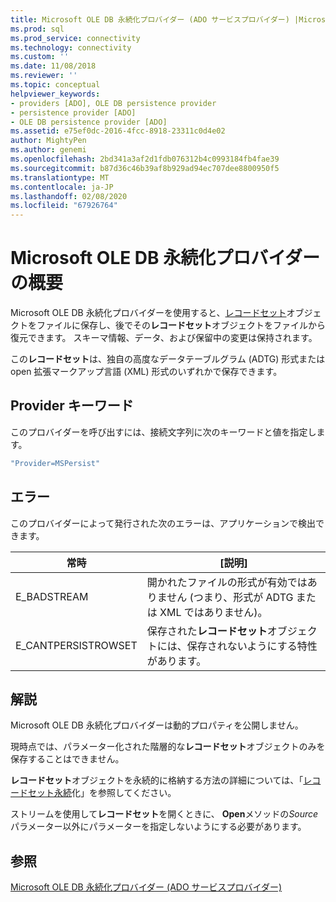 ```yaml
---
title: Microsoft OLE DB 永続化プロバイダー (ADO サービスプロバイダー) |Microsoft Docs
ms.prod: sql
ms.prod_service: connectivity
ms.technology: connectivity
ms.custom: ''
ms.date: 11/08/2018
ms.reviewer: ''
ms.topic: conceptual
helpviewer_keywords:
- providers [ADO], OLE DB persistence provider
- persistence provider [ADO]
- OLE DB persistence provider [ADO]
ms.assetid: e75ef0dc-2016-4fcc-8918-23311c0d4e02
author: MightyPen
ms.author: genemi
ms.openlocfilehash: 2bd341a3af2d1fdb076312b4c0993184fb4fae39
ms.sourcegitcommit: b87d36c46b39af8b929ad94ec707dee8800950f5
ms.translationtype: MT
ms.contentlocale: ja-JP
ms.lasthandoff: 02/08/2020
ms.locfileid: "67926764"
---
```

# <a name="microsoft-ole-db-persistence-provider-overview"></a>Microsoft OLE DB 永続化プロバイダーの概要
Microsoft OLE DB 永続化プロバイダーを使用すると、[レコードセット](../../../ado/reference/ado-api/recordset-object-ado.md)オブジェクトをファイルに保存し、後でその**レコードセット**オブジェクトをファイルから復元できます。 スキーマ情報、データ、および保留中の変更は保持されます。

 この**レコードセット**は、独自の高度なデータテーブルグラム (ADTG) 形式または open 拡張マークアップ言語 (XML) 形式のいずれかで保存できます。

## <a name="provider-keyword"></a>Provider キーワード
 このプロバイダーを呼び出すには、接続文字列に次のキーワードと値を指定します。

```vb
"Provider=MSPersist"
```

## <a name="errors"></a>エラー
 このプロバイダーによって発行された次のエラーは、アプリケーションで検出できます。

|常時|[説明]|
|--------------|-----------------|
|E_BADSTREAM|開かれたファイルの形式が有効ではありません (つまり、形式が ADTG または XML ではありません)。|
|E_CANTPERSISTROWSET|保存された**レコードセット**オブジェクトには、保存されないようにする特性があります。|

## <a name="remarks"></a>解説
 Microsoft OLE DB 永続化プロバイダーは動的プロパティを公開しません。

 現時点では、パラメーター化された階層的な**レコードセット**オブジェクトのみを保存することはできません。

 **レコードセット**オブジェクトを永続的に格納する方法の詳細については、「[レコードセット永続](../../../ado/guide/data/more-about-recordset-persistence.md)化」を参照してください。

 ストリームを使用して**レコードセット**を開くときに、 **Open**メソッドの*Source*パラメーター以外にパラメーターを指定しないようにする必要があります。

## <a name="see-also"></a>参照
[Microsoft OLE DB 永続化プロバイダー (ADO サービスプロバイダー)](../../../ado/guide/appendixes/microsoft-ole-db-persistence-provider-ado-service-provider.md)
